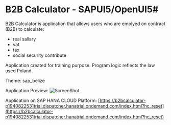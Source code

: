 # B2B Calculator - SAPUI5/OpenUI5#

B2B Calculator is application that allows users who are emplyed on contract (B2B) to calculate:

* real sallary 
* vat
* tax
* social security contribute

Application created for training purpose.
Program logic reflects the law used Poland.

Theme: sap_belize


Application Preview:
![ScreenShot](http://i.imgur.com/UnHLf7k.png)


Application on SAP HANA CLOUD Platform:
[https://b2bcalculator-p1940822531trial.dispatcher.hanatrial.ondemand.com/index.html?hc_reset](https://b2bcalculator-p1940822531trial.dispatcher.hanatrial.ondemand.com/index.html?hc_reset)



